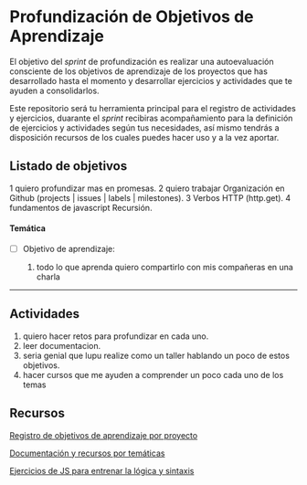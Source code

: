 # Profundización de Objetivos de Aprendizaje

El objetivo del *sprint* de profundización es realizar una autoevaluación consciente de los objetivos de aprendizaje de los proyectos que has desarrollado hasta el momento y desarrollar ejercicios y actividades que te ayuden a consolidarlos.

Este repositorio será tu herramienta principal para el registro de actividades y ejercicios, duarante el *sprint* recibiras acompañamiento para la definición de ejercicios y actividades según tus necesidades, así mismo tendrás a disposición recursos de los cuales puedes hacer uso y a la vez aportar.


## Listado de objetivos

1 quiero profundizar mas en promesas.
2 quiero trabajar Organización en Github (projects | issues | labels | milestones).
3 Verbos HTTP (http.get).
4 fundamentos de javascript Recursión.

 

#### Temática
    
- [ ] Objetivo de aprendizaje:
     
    1. todo lo que aprenda quiero compartirlo con mis compañeras en una charla


----


## Actividades
1. quiero hacer retos para profundizar en cada uno.
2. leer documentacion.
3. seria genial que lupu realize como un taller hablando un poco de estos objetivos.
4. hacer cursos que me ayuden a comprender un poco cada uno de los temas
 
 


## Recursos
[Registro de objetivos de aprendizaje por proyecto](https://docs.google.com/spreadsheets/d/1COBWl-Mu4d1tvEIdOIY8qkgB6Wklxmwss0neMVGCMJs/edit#gid=502701538)

[Documentación y recursos por temáticas](https://github.com/dapino/Learning-Resources)

[Ejercicios de JS para entrenar la lógica y sintaxis](https://github.com/dapino/daily-js)


 